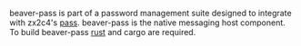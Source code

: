 beaver-pass is part of a password management suite designed to integrate with
zx2c4's [pass](https://www.passwordstore.org/).  beaver-pass is the native messaging host component.  To build
beaver-pass [rust](https://www.rust-lang.org/) and cargo are required.

